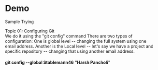 # Demo
Sample Trying

Topic 01: Configuring Git <br>
We do it using the "git config" command
</t>There are two types of configuration: One is global level -- changing the full system using one email address.
  Another is the Local level -- let's say we have a project and specific repository -- changing that using another   email address.

<h4 style="bold"> git config --global Stablemann46 "Harsh Pancholi" </h4>
